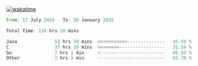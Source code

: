 [![wakatime](https://wakatime.com/badge/user/5970ac98-85fb-4bfd-a7d8-142e7d5bd274.svg)](https://wakatime.com/@5970ac98-85fb-4bfd-a7d8-142e7d5bd274)

<!--START_SECTION:waka-->

```rust
From: 17 July 2024 - To: 30 January 2025

Total Time: 116 hrs 20 mins

Java              53 hrs 50 mins  >>>>>>>>>>>--------------   45.50 %
C                 37 hrs 20 mins  >>>>>>>>-----------------   31.54 %
Go                7 hrs 1 min     >------------------------   05.93 %
Other             2 hrs 1 min     -------------------------   01.70 %
```

<!--END_SECTION:waka-->
